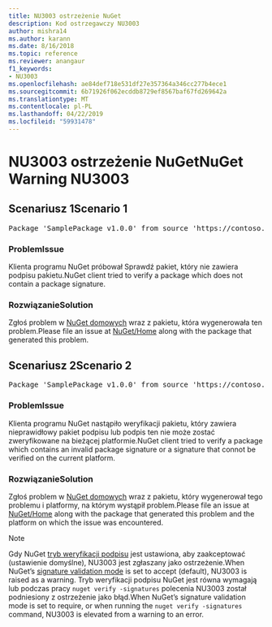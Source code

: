 ```yaml
---
title: NU3003 ostrzeżenie NuGet
description: Kod ostrzegawczy NU3003
author: mishra14
ms.author: karann
ms.date: 8/16/2018
ms.topic: reference
ms.reviewer: anangaur
f1_keywords:
- NU3003
ms.openlocfilehash: ae84def718e531df27e357364a346cc277b4ece1
ms.sourcegitcommit: 6b71926f062ecddb8729ef8567baf67fd269642a
ms.translationtype: MT
ms.contentlocale: pl-PL
ms.lasthandoff: 04/22/2019
ms.locfileid: "59931478"
---
```

# <a name="nuget-warning-nu3003"></a><span data-ttu-id="7df50-103">NU3003 ostrzeżenie NuGet</span><span class="sxs-lookup"><span data-stu-id="7df50-103">NuGet Warning NU3003</span></span>

## <a name="scenario-1"></a><span data-ttu-id="7df50-104">Scenariusz 1</span><span class="sxs-lookup"><span data-stu-id="7df50-104">Scenario 1</span></span>

<pre>Package 'SamplePackage v1.0.0' from source 'https://contoso.com/index.json': The package is not signed. Unable to verify signature from an unsigned package.</pre>

### <a name="issue"></a><span data-ttu-id="7df50-105">Problem</span><span class="sxs-lookup"><span data-stu-id="7df50-105">Issue</span></span>

<span data-ttu-id="7df50-106">Klienta programu NuGet próbował Sprawdź pakiet, który nie zawiera podpisu pakietu.</span><span class="sxs-lookup"><span data-stu-id="7df50-106">NuGet client tried to verify a package which does not contain a package signature.</span></span>


### <a name="solution"></a><span data-ttu-id="7df50-107">Rozwiązanie</span><span class="sxs-lookup"><span data-stu-id="7df50-107">Solution</span></span>

<span data-ttu-id="7df50-108">Zgłoś problem w [NuGet domowych](https://github.com/NuGet/Home/issues) wraz z pakietu, która wygenerowała ten problem.</span><span class="sxs-lookup"><span data-stu-id="7df50-108">Please file an issue at [NuGet/Home](https://github.com/NuGet/Home/issues) along with the package that generated this problem.</span></span>



## <a name="scenario-2"></a><span data-ttu-id="7df50-109">Scenariusz 2</span><span class="sxs-lookup"><span data-stu-id="7df50-109">Scenario 2</span></span>

<pre>Package 'SamplePackage v1.0.0' from source 'https://contoso.com/index.json': The package signature is invalid or cannot be verified on this platform.</pre>

### <a name="issue"></a><span data-ttu-id="7df50-110">Problem</span><span class="sxs-lookup"><span data-stu-id="7df50-110">Issue</span></span>

<span data-ttu-id="7df50-111">Klienta programu NuGet nastąpiło weryfikacji pakietu, który zawiera nieprawidłowy pakiet podpisu lub podpis ten nie może zostać zweryfikowane na bieżącej platformie.</span><span class="sxs-lookup"><span data-stu-id="7df50-111">NuGet client tried to verify a package which contains an invalid package signature or a signature that connot be verified on the current platform.</span></span>


### <a name="solution"></a><span data-ttu-id="7df50-112">Rozwiązanie</span><span class="sxs-lookup"><span data-stu-id="7df50-112">Solution</span></span>

<span data-ttu-id="7df50-113">Zgłoś problem w [NuGet domowych](https://github.com/NuGet/Home/issues) wraz z pakietu, który wygenerował tego problemu i platformy, na którym wystąpił problem.</span><span class="sxs-lookup"><span data-stu-id="7df50-113">Please file an issue at [NuGet/Home](https://github.com/NuGet/Home/issues) along with the package that generated this problem and the platform on which the issue was encountered.</span></span>

> [!Note]
> <span data-ttu-id="7df50-114">Gdy NuGet [tryb weryfikacji podpisu](https://docs.microsoft.com/en-us/nuget/consume-packages/installing-signed-packages#configure-package-signature-requirements) jest ustawiona, aby zaakceptować (ustawienie domyślne), NU3003 jest zgłaszany jako ostrzeżenie.</span><span class="sxs-lookup"><span data-stu-id="7df50-114">When NuGet’s [signature validation mode](https://docs.microsoft.com/en-us/nuget/consume-packages/installing-signed-packages#configure-package-signature-requirements) is set to accept (default), NU3003 is raised as a warning.</span></span> <span data-ttu-id="7df50-115">Tryb weryfikacji podpisu NuGet jest równa wymagają lub podczas pracy `nuget verify -signatures` polecenia NU3003 został podniesiony z ostrzeżenie jako błąd.</span><span class="sxs-lookup"><span data-stu-id="7df50-115">When NuGet’s signature validation mode is set to require, or when running the `nuget verify -signatures` command, NU3003 is elevated from a warning to an error.</span></span> 

